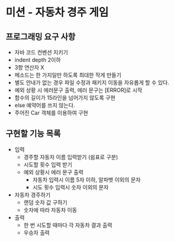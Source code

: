 # 미션 - 자동차 경주 게임

## 프로그래밍 요구 사항
- 자바 코드 컨벤션 지키기
- indent depth 2이하
- 3항 연산자 X
- 메소드는 한 가지일만 하도록 최대한 작게 만들기
- 별도 안내가 없는 경우 파일 수정과 패키지 이동을 자유롭게 할 수 있다.
- 예외 상황 시 에러문구 출력, 에러 문구는 [ERROR]로 시작
- 함수의 길이가 15라인을 넘어가지 않도록 구현
- else 예약어를 쓰지 않는다.
- 주어진 Car 객체를 이용하여 구현

## 구현할 기능 목록
- 입력
  - 경주할 자동차 이름 입력받기 (쉼표로 구분)
  - 시도할 횟수 입력 받기
  - 예외 상황시 에러 문구 출력
    - 자동차 입력시 이름 5자 이하, 알파벳 이외의 문자
    - 시도 횟수 입력시 숫자 이외의 문자
- 자동차 경주하기
  - 랜덤 숫자 값 구하기
  - 숫자에 따라 자동차 이동
- 출력
  - 한 번 시도할 때마다 각 자동차 결과 출력
  - 우승자 출력
